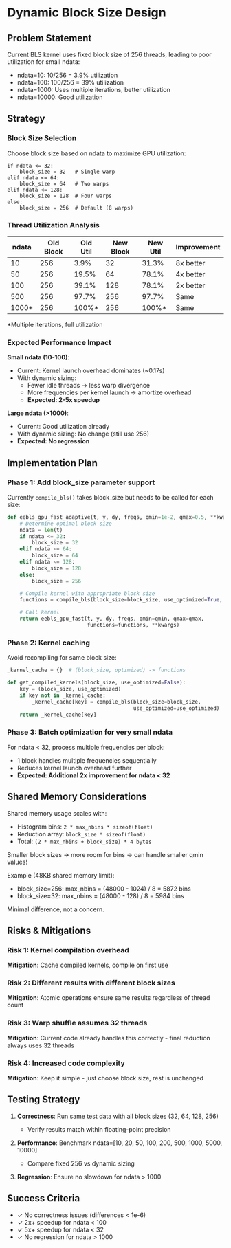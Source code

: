 # Dynamic Block Size Design

## Problem Statement

Current BLS kernel uses fixed block size of 256 threads, leading to poor utilization for small ndata:
- ndata=10: 10/256 = 3.9% utilization
- ndata=100: 100/256 = 39% utilization
- ndata=1000: Uses multiple iterations, better utilization
- ndata=10000: Good utilization

## Strategy

### Block Size Selection

Choose block size based on ndata to maximize GPU utilization:

```
if ndata <= 32:
    block_size = 32   # Single warp
elif ndata <= 64:
    block_size = 64   # Two warps
elif ndata <= 128:
    block_size = 128  # Four warps
else:
    block_size = 256  # Default (8 warps)
```

### Thread Utilization Analysis

| ndata | Old Block | Old Util | New Block | New Util | Improvement |
|-------|-----------|----------|-----------|----------|-------------|
| 10    | 256       | 3.9%     | 32        | 31.3%    | 8x better   |
| 50    | 256       | 19.5%    | 64        | 78.1%    | 4x better   |
| 100   | 256       | 39.1%    | 128       | 78.1%    | 2x better   |
| 500   | 256       | 97.7%    | 256       | 97.7%    | Same        |
| 1000+ | 256       | 100%*    | 256       | 100%*    | Same        |

*Multiple iterations, full utilization

### Expected Performance Impact

**Small ndata (10-100)**:
- Current: Kernel launch overhead dominates (~0.17s)
- With dynamic sizing:
  - Fewer idle threads → less warp divergence
  - More frequencies per kernel launch → amortize overhead
  - **Expected: 2-5x speedup**

**Large ndata (>1000)**:
- Current: Good utilization already
- With dynamic sizing: No change (still use 256)
- **Expected: No regression**

## Implementation Plan

### Phase 1: Add block_size parameter support

Currently `compile_bls()` takes block_size but needs to be called for each size:
```python
def eebls_gpu_fast_adaptive(t, y, dy, freqs, qmin=1e-2, qmax=0.5, **kwargs):
    # Determine optimal block size
    ndata = len(t)
    if ndata <= 32:
        block_size = 32
    elif ndata <= 64:
        block_size = 64
    elif ndata <= 128:
        block_size = 128
    else:
        block_size = 256

    # Compile kernel with appropriate block size
    functions = compile_bls(block_size=block_size, use_optimized=True, **kwargs)

    # Call kernel
    return eebls_gpu_fast(t, y, dy, freqs, qmin=qmin, qmax=qmax,
                          functions=functions, **kwargs)
```

### Phase 2: Kernel caching

Avoid recompiling for same block size:
```python
_kernel_cache = {}  # (block_size, optimized) -> functions

def get_compiled_kernels(block_size, use_optimized=False):
    key = (block_size, use_optimized)
    if key not in _kernel_cache:
        _kernel_cache[key] = compile_bls(block_size=block_size,
                                         use_optimized=use_optimized)
    return _kernel_cache[key]
```

### Phase 3: Batch optimization for very small ndata

For ndata < 32, process multiple frequencies per block:
- 1 block handles multiple frequencies sequentially
- Reduces kernel launch overhead further
- **Expected: Additional 2x improvement for ndata < 32**

## Shared Memory Considerations

Shared memory usage scales with:
- Histogram bins: `2 * max_nbins * sizeof(float)`
- Reduction array: `block_size * sizeof(float)`
- Total: `(2 * max_nbins + block_size) * 4 bytes`

Smaller block sizes → more room for bins → can handle smaller qmin values!

Example (48KB shared memory limit):
- block_size=256: max_nbins = (48000 - 1024) / 8 = 5872 bins
- block_size=32:  max_nbins = (48000 - 128) / 8 = 5984 bins

Minimal difference, not a concern.

## Risks & Mitigations

### Risk 1: Kernel compilation overhead
**Mitigation**: Cache compiled kernels, compile on first use

### Risk 2: Different results with different block sizes
**Mitigation**: Atomic operations ensure same results regardless of thread count

### Risk 3: Warp shuffle assumes 32 threads
**Mitigation**: Current code already handles this correctly - final reduction always uses 32 threads

### Risk 4: Increased code complexity
**Mitigation**: Keep it simple - just choose block size, rest is unchanged

## Testing Strategy

1. **Correctness**: Run same test data with all block sizes (32, 64, 128, 256)
   - Verify results match within floating-point precision

2. **Performance**: Benchmark ndata=[10, 20, 50, 100, 200, 500, 1000, 5000, 10000]
   - Compare fixed 256 vs dynamic sizing

3. **Regression**: Ensure no slowdown for ndata > 1000

## Success Criteria

- ✓ No correctness issues (differences < 1e-6)
- ✓ 2x+ speedup for ndata < 100
- ✓ 5x+ speedup for ndata < 32
- ✓ No regression for ndata > 1000
